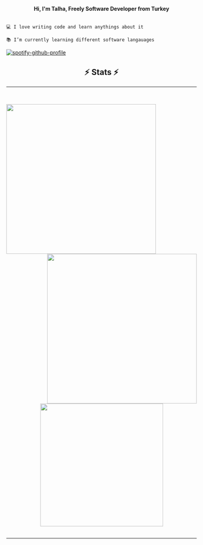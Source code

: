 <p align="center">
   <b> Hi, I'm Talha, Freely Software Developer from Turkey </b>
    <br>
    <br>

   
    💻 I love writing code and learn anythings about it
  
    📚 I’m currently learning different software langauages   

[![spotify-github-profile](https://spotify-github-profile.vercel.app/api/view?uid=31diehhd3dinusw2vjiz5tzs6rzq&cover_image=true&theme=compact&show_offline=false&background_color=121212&interchange=false)](https://github.com/kittinan/spotify-github-profile)

  <h2 align="center">⚡<b> Stats </b>⚡</h2>
  <hr>
  <br>
  <p align=center>
    <div align=center>
      <a href="https://t.me/talh4tr">
        <img align="left" width=396 src="https://github-readme-streak-stats.herokuapp.com/?user=talh4tr&theme=react&border=00f3e3&stroke=00f3e3&ring=00f3e3&fire=ff8800&hide_border=true&theme=highcontrast"/>
      </a>
      <a href="https://t.me/talh4tr">
        <img align="right" width=396 src="https://github-readme-stats.vercel.app/api?username=talh4tr&count_private=true&show_icons=true&theme=highcontrast&include_all_commits=True&locale=en&icon_color=00c1b1&text_color=dddddd&title_color=00f3e3&hide_border=true"/>
      </a>
    </div>
    <br><br><br><br><br><br><br><br><br><br><br>
    <div align=center>
      <a href="https://t.me/talh4tr">
        <img width=325 align="center" src="https://github-readme-stats.vercel.app/api/top-langs/?username=talh4tr&hide=c%23,powershell,Mathematica,Ruby,Objective-C,Objective-C%2b%2b,Cuda&title_color=00f3e3&text_color=dddddd&icon_color=00f3e3&bg_color=000000&langs_count=8&layout=compact&border_color=61dafb&hide_border=true" />
      </a>
    </div>
    <br>
    
  </p>

  <hr>

